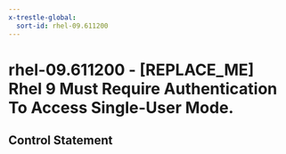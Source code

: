 ```yaml
---
x-trestle-global:
  sort-id: rhel-09.611200
---
```


# rhel-09.611200 - \[REPLACE_ME\] Rhel 9 Must Require Authentication To Access Single-User Mode.

## Control Statement
